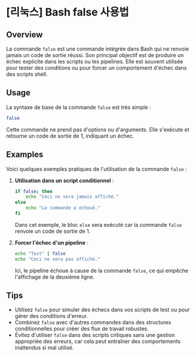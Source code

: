 # [리눅스] Bash false 사용법

## Overview
La commande `false` est une commande intégrée dans Bash qui ne renvoie jamais un code de sortie réussi. Son principal objectif est de produire un échec explicite dans les scripts ou les pipelines. Elle est souvent utilisée pour tester des conditions ou pour forcer un comportement d'échec dans des scripts shell.

## Usage
La syntaxe de base de la commande `false` est très simple :

```bash
false
```

Cette commande ne prend pas d'options ou d'arguments. Elle s'exécute et retourne un code de sortie de 1, indiquant un échec.

## Examples
Voici quelques exemples pratiques de l'utilisation de la commande `false` :

1. **Utilisation dans un script conditionnel** :
   ```bash
   if false; then
       echo "Ceci ne sera jamais affiché."
   else
       echo "La commande a échoué."
   fi
   ```
   Dans cet exemple, le bloc `else` sera exécuté car la commande `false` renvoie un code de sortie de 1.

2. **Forcer l'échec d'un pipeline** :
   ```bash
   echo "Test" | false
   echo "Ceci ne sera pas affiché."
   ```
   Ici, le pipeline échoue à cause de la commande `false`, ce qui empêche l'affichage de la deuxième ligne.

## Tips
- Utilisez `false` pour simuler des échecs dans vos scripts de test ou pour gérer des conditions d'erreur.
- Combinez `false` avec d'autres commandes dans des structures conditionnelles pour créer des flux de travail robustes.
- Évitez d'utiliser `false` dans des scripts critiques sans une gestion appropriée des erreurs, car cela peut entraîner des comportements inattendus si mal utilisé.